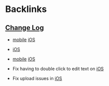 
# Backlinks
## [Change Log](<Change Log.md>)
- [mobile](<mobile.md>) [iOS](<iOS.md>)

- [iOS](<iOS.md>)

- [mobile](<mobile.md>) [iOS](<iOS.md>)

- Fix having to double click to edit text on [iOS](<iOS.md>)

- Fix upload issues in [iOS](<iOS.md>)

